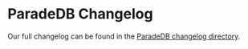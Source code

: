 # ParadeDB Changelog

Our full changelog can be found in the [ParadeDB changelog directory](https://github.com/paradedb/paradedb/tree/dev/docs/changelog).
